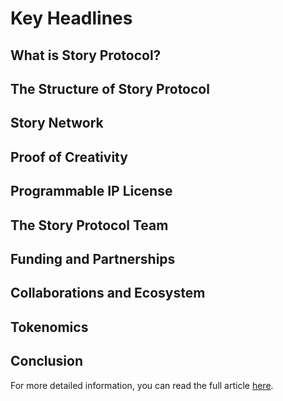 # Key Headlines

## What is Story Protocol?
## The Structure of Story Protocol
## Story Network
## Proof of Creativity
## Programmable IP License
## The Story Protocol Team
## Funding and Partnerships
## Collaborations and Ecosystem
## Tokenomics
## Conclusion

For more detailed information, you can read the full article [here](https://medium.com/@tuancanhnguyen706/story-protocol-a-blockchain-based-revolution-for-intellectual-property-93d72accbeac).
